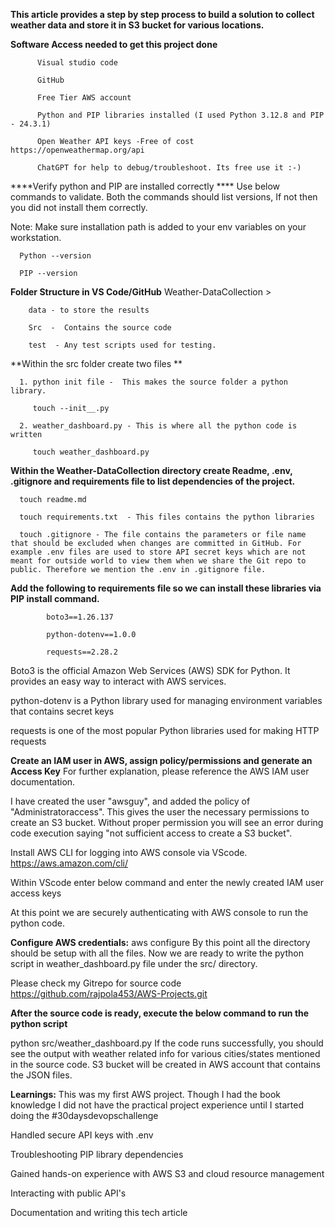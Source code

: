**This article provides a step by step process to build a solution to collect weather data and store it in S3 bucket for various locations.**

**Software Access needed to get this project done**

          Visual studio code
          
          GitHub
          
          Free Tier AWS account
          
          Python and PIP libraries installed (I used Python 3.12.8 and PIP - 24.3.1)
          
          Open Weather API keys -Free of cost https://openweathermap.org/api
          
          ChatGPT for help to debug/troubleshoot. Its free use it :-)



****Verify python and PIP are installed correctly ****
Use below commands to validate. Both the commands should list versions, If not then you did not install them correctly. 

Note: Make sure installation path is added to your env variables on your workstation.

      Python --version

      PIP --version

**Folder Structure in VS Code/GitHub**
    Weather-DataCollection >

        data - to store the results

        Src  -  Contains the source code

        test  - Any test scripts used for testing. 

**Within the src folder create two files **

      1. python init file -  This makes the source folder a python library.
      
         touch --init__.py
      
      2. weather_dashboard.py - This is where all the python code is written
      
         touch weather_dashboard.py

**Within the Weather-DataCollection directory create Readme, .env, .gitignore and requirements file to list dependencies of the project.**

      touch readme.md
      
      touch requirements.txt  - This files contains the python libraries 
      
      touch .gitignore - The file contains the parameters or file name that should be excluded when changes are committed in GitHub. For example .env files are used to store API secret keys which are not meant for outside world to view them when we share the Git repo to public. Therefore we mention the .env in .gitignore file. 

**Add the following to requirements file so we can install these libraries via PIP install command.**

            boto3==1.26.137 

            python-dotenv==1.0.0

            requests==2.28.2

Boto3 is the official Amazon Web Services (AWS) SDK for Python. It provides an easy way to interact with AWS services.

python-dotenv is a Python library used for managing environment variables that contains secret keys

requests is one of the most popular Python libraries used for making HTTP requests


**Create an IAM user in AWS, assign policy/permissions and generate an Access Key**
For further explanation, please reference the AWS IAM user documentation.

I have created the user "awsguy", and added the policy of "Administratoraccess". This gives the user the necessary permissions to create an S3 bucket. Without proper permission you will see an error during code execution saying "not sufficient access to create a S3 bucket".

Install AWS CLI for logging into AWS console via VScode. https://aws.amazon.com/cli/

Within VScode enter below command and enter the newly created IAM user access keys 

At this point we are securely authenticating with AWS console to run the python code.

**Configure AWS credentials:**
aws configure
By this point all the directory should be setup with all the files. Now we are ready to write the python script in weather_dashboard.py file under the src/ directory.

Please check my Gitrepo for source code https://github.com/rajpola453/AWS-Projects.git 

**After the source code is ready, execute the below command to run the python script**

python src/weather_dashboard.py
    If the code runs successfully, you should see the output with weather related info for various cities/states mentioned in the source code. 
        S3 bucket will be created in AWS account that contains the JSON files.



**Learnings:**
This was my first AWS project. Though I had the book knowledge I did not have the practical project experience until I started doing the #30daysdevopschallenge

Handled secure API keys with .env

Troubleshooting PIP library dependencies

Gained hands-on experience with AWS S3 and cloud resource management

Interacting with public API's

Documentation and writing this tech article

